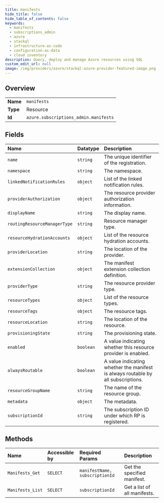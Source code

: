 ```yaml
---
title: manifests
hide_title: false
hide_table_of_contents: false
keywords:
  - manifests
  - subscriptions_admin
  - azure    
  - stackql
  - infrastructure-as-code
  - configuration-as-data
  - cloud inventory
description: Query, deploy and manage Azure resources using SQL
custom_edit_url: null
image: /img/providers/azure/stackql-azure-provider-featured-image.png
---
```

  
    

## Overview
<table><tbody>
<tr><td><b>Name</b></td><td><code>manifests</code></td></tr>
<tr><td><b>Type</b></td><td>Resource</td></tr>
<tr><td><b>Id</b></td><td><code>azure.subscriptions_admin.manifests</code></td></tr>
</tbody></table>

## Fields
| Name | Datatype | Description |
|:-----|:---------|:------------|
| `name` | `string` | The unique identifier of the registration. |
| `namespace` | `string` | The namespace. |
| `linkedNotificationRules` | `object` | List of the linked notification rules. |
| `providerAuthorization` | `object` | The resource provider authorization information. |
| `displayName` | `string` | The display name. |
| `routingResourceManagerType` | `string` | Resource manager type. |
| `resourceHydrationAccounts` | `object` | List of the resource hydration accounts. |
| `providerLocation` | `string` | The location of the provider. |
| `extensionCollection` | `object` | The manifest extension collection definition. |
| `providerType` | `string` | The resource provider type. |
| `resourceTypes` | `object` | List of the resource types. |
| `resourceTags` | `object` | The resource tags. |
| `resourceLocation` | `string` | The location of the resource. |
| `provisioningState` | `string` | The provisioning state. |
| `enabled` | `boolean` | A value indicating whether this resource provider is enabled. |
| `alwaysRoutable` | `boolean` | A value indicating whether the manifest is always routable by all subscriptions. |
| `resourceGroupName` | `string` | The name of the resource group. |
| `metadata` | `object` | The metadata. |
| `subscriptionId` | `string` | The subscription ID under which RP is registered. |
## Methods
| Name | Accessible by | Required Params | Description |
|:-----|:--------------|:----------------|:------------|
| `Manifests_Get` | `SELECT` | `manifestName, subscriptionId` | Get the specified manifest. |
| `Manifests_List` | `SELECT` | `subscriptionId` | Get a list of all manifests. |
